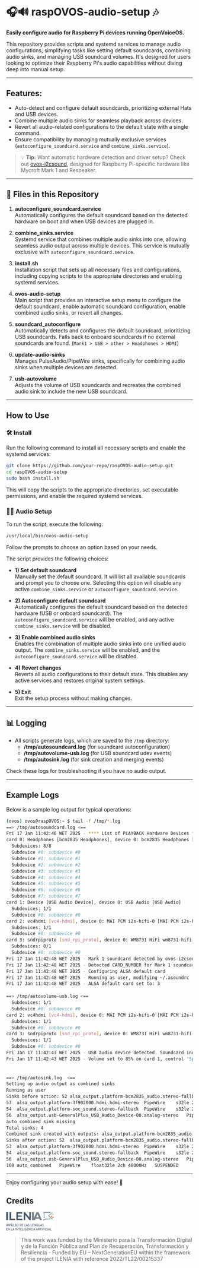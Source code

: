 # 🎧🔊 raspOVOS-audio-setup 🎶

**Easily configure audio for Raspberry Pi devices running OpenVoiceOS.**  

This repository provides scripts and systemd services to manage audio configurations, simplifying tasks like setting default soundcards, combining audio sinks, and managing USB soundcard volumes. It's designed for users looking to optimize their Raspberry Pi's audio capabilities without diving deep into manual setup.  

---

## Features:
- Auto-detect and configure default soundcards, prioritizing external Hats and USB devices.
- Combine multiple audio sinks for seamless playback across devices.
- Revert all audio-related configurations to the default state with a single command.
- Ensure compatibility by managing mutually exclusive services (`autoconfigure_soundcard.service` and `combine_sinks.service`).

> 💡 **Tip:** Want automatic hardware detection and driver setup? Check out [ovos-i2csound](https://github.com/OpenVoiceOS/ovos-i2csound), designed for Raspberry Pi-specific hardware like Mycroft Mark 1 and Respeaker.

---

## 📂 Files in this Repository

1. **autoconfigure_soundcard.service**  
   Automatically configures the default soundcard based on the detected hardware on boot and when USB devices are plugged in.  

2. **combine_sinks.service**  
   Systemd service that combines multiple audio sinks into one, allowing seamless audio output across multiple devices. This service is mutually exclusive with `autoconfigure_soundcard.service`. 

3. **install.sh**  
   Installation script that sets up all necessary files and configurations, including copying scripts to the appropriate directories and enabling systemd services. 

4. **ovos-audio-setup**  
   Main script that provides an interactive setup menu to configure the default soundcard, enable automatic soundcard configuration, enable combined audio sinks, or revert all changes.

5. **soundcard_autoconfigure**  
   Automatically detects and configures the default soundcard, prioritizing USB soundcards. Falls back to onboard soundcards if no external soundcards are found. (`Mark1 > USB > other > Headphones > HDMI`)

6. **update-audio-sinks**  
   Manages PulseAudio/PipeWire sinks, specifically for combining audio sinks when multiple devices are detected. 

7. **usb-autovolume**  
   Adjusts the volume of USB soundcards and recreates the combined audio sink to include the new USB soundcard.

---

## How to Use

### 🛠️ Install

Run the following command to install all necessary scripts and enable the systemd services:

```bash
git clone https://github.com/your-repo/raspOVOS-audio-setup.git
cd raspOVOS-audio-setup
sudo bash install.sh
```

This will copy the scripts to the appropriate directories, set executable permissions, and enable the required systemd services. 

### 🔧🎵 Audio Setup

To run the script, execute the following:

```bash
/usr/local/bin/ovos-audio-setup
```

Follow the prompts to choose an option based on your needs.  

The script provides the following choices:

- **1) Set default soundcard**  
   Manually set the default soundcard. It will list all available soundcards and prompt you to choose one. Selecting this option will disable any active `combine_sinks.service` or `autoconfigure_soundcard.service`.  

- **2) Autoconfigure default soundcard**  
   Automatically configures the default soundcard based on the detected hardware (USB or onboard soundcard). The `autoconfigure_soundcard.service` will be enabled, and any active `combine_sinks.service` will be disabled.  

- **3) Enable combined audio sinks**  
   Enables the combination of multiple audio sinks into one unified audio output. The `combine_sinks.service` will be enabled, and the `autoconfigure_soundcard.service` will be disabled.  

- **4) Revert changes**  
   Reverts all audio configurations to their default state. This disables any active services and restores original system settings.  

- **5) Exit**  
   Exit the setup process without making changes.  

---

## 📊 Logging

- All scripts generate logs, which are saved to the `/tmp` directory:
  - **/tmp/autosoundcard.log** (for soundcard autoconfiguration)
  - **/tmp/autovolume-usb.log** (for USB soundcard udev events)
  - **/tmp/autosink.log** (for sink creation and merging events)

Check these logs for troubleshooting if you have no audio output.  

---

## Example Logs

Below is a sample log output for typical operations:  

```bash
(ovos) ovos@raspOVOS:~ $ tail -f /tmp/*.log
==> /tmp/autosoundcard.log <==
Fri 17 Jan 11:42:46 WET 2025 - **** List of PLAYBACK Hardware Devices ****
card 0: Headphones [bcm2835 Headphones], device 0: bcm2835 Headphones [bcm2835 Headphones]
  Subdevices: 8/8
  Subdevice #0: subdevice #0
  Subdevice #1: subdevice #1
  Subdevice #2: subdevice #2
  Subdevice #3: subdevice #3
  Subdevice #4: subdevice #4
  Subdevice #5: subdevice #5
  Subdevice #6: subdevice #6
  Subdevice #7: subdevice #7
card 1: Device [USB Audio Device], device 0: USB Audio [USB Audio]
  Subdevices: 1/1
  Subdevice #0: subdevice #0
card 2: vc4hdmi [vc4-hdmi], device 0: MAI PCM i2s-hifi-0 [MAI PCM i2s-hifi-0]
  Subdevices: 1/1
  Subdevice #0: subdevice #0
card 3: sndrpiproto [snd_rpi_proto], device 0: WM8731 HiFi wm8731-hifi-0 [WM8731 HiFi wm8731-hifi-0]
  Subdevices: 0/1
  Subdevice #0: subdevice #0
Fri 17 Jan 11:42:48 WET 2025 - Mark 1 soundcard detected by ovos-i2csound.
Fri 17 Jan 11:42:48 WET 2025 - Detected CARD_NUMBER for Mark 1 soundcard: 3
Fri 17 Jan 11:42:48 WET 2025 - Configuring ALSA default card
Fri 17 Jan 11:42:48 WET 2025 - Running as user, modifying ~/.asoundrc
Fri 17 Jan 11:42:48 WET 2025 - ALSA default card set to: 3

==> /tmp/autovolume-usb.log <==
  Subdevices: 1/1
  Subdevice #0: subdevice #0
card 2: vc4hdmi [vc4-hdmi], device 0: MAI PCM i2s-hifi-0 [MAI PCM i2s-hifi-0]
  Subdevices: 1/1
  Subdevice #0: subdevice #0
card 3: sndrpiproto [snd_rpi_proto], device 0: WM8731 HiFi wm8731-hifi-0 [WM8731 HiFi wm8731-hifi-0]
  Subdevices: 1/1
  Subdevice #0: subdevice #0
Fri Jan 17 11:42:43 WET 2025 - USB audio device detected. Soundcard index: 1
Fri Jan 17 11:42:43 WET 2025 - Volume set to 85% on card 1, control 'Speaker'


==> /tmp/autosink.log  <==
Setting up audio output as combined sinks
Running as user
Sinks before action: 52	alsa_output.platform-bcm2835_audio.stereo-fallback	PipeWire	s16le 2ch 48000Hz	SUSPENDED
53	alsa_output.platform-3f902000.hdmi.hdmi-stereo	PipeWire	s32le 2ch 48000Hz	SUSPENDED
54	alsa_output.platform-soc_sound.stereo-fallback	PipeWire	s32le 2ch 48000Hz	RUNNING
56	alsa_output.usb-GeneralPlus_USB_Audio_Device-00.analog-stereo	PipeWire	s16le 2ch 48000Hz	SUSPENDED
auto_combined sink missing
Total sinks: 4
Combined sink created with outputs: alsa_output.platform-bcm2835_audio.stereo-fallback,alsa_output.platform-3f902000.hdmi.hdmi-stereo,alsa_output.platform-soc_sound.stereo-fallback,alsa_output.usb-GeneralPlus_USB_Audio_Device-00.analog-stereo (module ID: 536870916)
Sinks after action: 52	alsa_output.platform-bcm2835_audio.stereo-fallback	PipeWire	s16le 2ch 48000Hz	SUSPENDED
53	alsa_output.platform-3f902000.hdmi.hdmi-stereo	PipeWire	s32le 2ch 48000Hz	SUSPENDED
54	alsa_output.platform-soc_sound.stereo-fallback	PipeWire	s32le 2ch 48000Hz	RUNNING
56	alsa_output.usb-GeneralPlus_USB_Audio_Device-00.analog-stereo	PipeWire	s16le 2ch 48000Hz	SUSPENDED
108	auto_combined	PipeWire	float32le 2ch 48000Hz	SUSPENDED

```

---

Enjoy configuring your audio setup with ease! 🎉

## Credits

<img src="img.png" width="128"/>

> This work was funded by the Ministerio para la Transformación Digital y de la Función Pública and Plan de
> Recuperación, Transformación y Resiliencia - Funded by EU – NextGenerationEU within the framework of the project
> ILENIA
> with reference 2022/TL22/00215337
